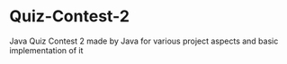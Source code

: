 # Quiz-Contest-2 
Java Quiz Contest 2 made by Java for various project aspects and basic implementation of it
